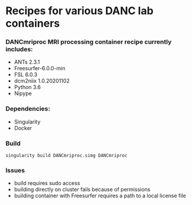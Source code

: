 # Recipes for various DANC lab containers

### DANCmriproc MRI processing container recipe currently includes:
- ANTs 2.3.1
- Freesurfer-6.0.0-min
- FSL 6.0.3
- dcm2niix 1.0.20201102
- Python 3.6
- Nipype

### Dependencies:
- Singularity
- Docker

### Build
`singularity build DANCmriproc.simg DANCmriproc`

### Issues
- build requires sudo access
- building directly on cluster fails because of permissions
- building container with Freesurfer requires a path to a local license file
